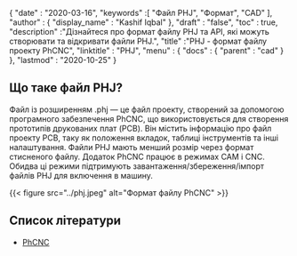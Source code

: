 {
  "date" : "2020-03-16",
  "keywords" :[ "Файл PHJ", "Формат", "CAD" ],
  "author" : {
    "display_name" : "Kashif Iqbal"
},
  "draft" : "false",
  "toc" : true,
  "description" :"Дізнайтеся про формат файлу PHJ та API, які можуть створювати та відкривати файли PHJ.",
  "title" :"PHJ - формат файлу проекту PhCNC",
  "linktitle" : "PHJ",
  "menu" : {
    "docs" : {
      "parent" : "cad"
}
},
  "lastmod" : "2020-10-25"
}

## Що таке файл PHJ?

Файл із розширенням .phj — це файл проекту, створений за допомогою програмного забезпечення PhCNC, що використовується для створення прототипів друкованих плат (PCB). Він містить інформацію про файл проекту PCB, таку як положення вкладок, таблиці інструментів та інші налаштування. Файли PHJ мають менший розмір через формат стисненого файлу. Додаток PhCNC працює в режимах CAM і CNC. Обидва ці режими підтримують завантаження/збереження/імпорт файлів PHJ для включення в машину.

{{< figure src="../phj.jpeg" alt="Формат файлу PhCNC" >}}

## Список літератури

* [PhCNC](https://www.accuratecnc.com/PhCNC.php)

